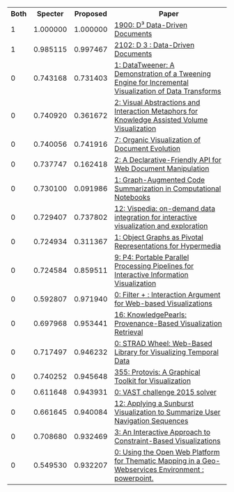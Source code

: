 <html><table><tr>
<th>Both</th>
<th>Specter</th>
<th>Proposed</th>
<th>Paper</th>
</tr>
<tr>
<td>1</td>
<td>1.000000</td>
<td>1.000000</td>
<td><a href="https://www.semanticscholar.org/paper/4f9630d72ae64e50b2cc110e7b10834e965e86fe">1900: D³ Data-Driven Documents</a></td>
</tr>
<tr>
<td>1</td>
<td>0.985115</td>
<td>0.997467</td>
<td><a href="https://www.semanticscholar.org/paper/ef05628ed2f8068246e837ae20991bbf0c78fc42">2102: D 3 : Data-Driven Documents</a></td>
</tr>
<tr>
<td>0</td>
<td>0.743168</td>
<td>0.731403</td>
<td><a href="https://www.semanticscholar.org/paper/ea506e9e07d1aec0f805867f9851e63ee34c2f6b">1: DataTweener: A Demonstration of a Tweening Engine for Incremental Visualization of Data Transforms</a></td>
</tr>
<tr>
<td>0</td>
<td>0.740920</td>
<td>0.361672</td>
<td><a href="https://www.semanticscholar.org/paper/ad253789f7688366abf75d7045d05e6db2e41120">2: Visual Abstractions and Interaction Metaphors for Knowledge Assisted Volume Visualization</a></td>
</tr>
<tr>
<td>0</td>
<td>0.740056</td>
<td>0.741916</td>
<td><a href="https://www.semanticscholar.org/paper/7486f740897e35beacefc9e160b0236d7ebe70ee">7: Organic Visualization of Document Evolution</a></td>
</tr>
<tr>
<td>0</td>
<td>0.737747</td>
<td>0.162418</td>
<td><a href="https://www.semanticscholar.org/paper/b18505218f126f421bfe2b028ae33e1c70104f60">2: A Declarative-Friendly API for Web Document Manipulation</a></td>
</tr>
<tr>
<td>0</td>
<td>0.730100</td>
<td>0.091986</td>
<td><a href="https://www.semanticscholar.org/paper/21d6bb1a79a69c207a5d1187ebfce5150b58e441">1: Graph-Augmented Code Summarization in Computational Notebooks</a></td>
</tr>
<tr>
<td>0</td>
<td>0.729407</td>
<td>0.737802</td>
<td><a href="https://www.semanticscholar.org/paper/eb14a2bb8f468f6955d991725ed15cbd6cea7b47">12: Vispedia: on-demand data integration for interactive visualization and exploration</a></td>
</tr>
<tr>
<td>0</td>
<td>0.724934</td>
<td>0.311367</td>
<td><a href="https://www.semanticscholar.org/paper/85759b1a6e511468615dace0f53d452b1dc49cad">1: Object Graphs as Pivotal Representations for Hypermedia</a></td>
</tr>
<tr>
<td>0</td>
<td>0.724584</td>
<td>0.859511</td>
<td><a href="https://www.semanticscholar.org/paper/4e3e3ad7f5403bc2f759e37ad0bf161f3b1780aa">9: P4: Portable Parallel Processing Pipelines for Interactive Information Visualization</a></td>
</tr>
<tr>
<td>0</td>
<td>0.592807</td>
<td>0.971940</td>
<td><a href="https://www.semanticscholar.org/paper/045c135889a571cf3847f7dbfc0d0746f30f484b">0: Filter + : Interaction Argument for Web-based Visualizations</a></td>
</tr>
<tr>
<td>0</td>
<td>0.697968</td>
<td>0.953441</td>
<td><a href="https://www.semanticscholar.org/paper/4a04e4b38ea9b690e0784311368c7fdd910eab24">16: KnowledgePearls: Provenance-Based Visualization Retrieval</a></td>
</tr>
<tr>
<td>0</td>
<td>0.717497</td>
<td>0.946232</td>
<td><a href="https://www.semanticscholar.org/paper/1164bac7345b525656a2c3370cfdb2bc70826f67">0: STRAD Wheel: Web-Based Library for Visualizing Temporal Data</a></td>
</tr>
<tr>
<td>0</td>
<td>0.740252</td>
<td>0.945648</td>
<td><a href="https://www.semanticscholar.org/paper/91cba251832a4fa38765d127763fbbe5e34c3569">355: Protovis: A Graphical Toolkit for Visualization</a></td>
</tr>
<tr>
<td>0</td>
<td>0.611648</td>
<td>0.943931</td>
<td><a href="https://www.semanticscholar.org/paper/45171bfc00c6165dd234c740f1f648bf5baf778c">0: VAST challenge 2015 solver</a></td>
</tr>
<tr>
<td>0</td>
<td>0.661645</td>
<td>0.940084</td>
<td><a href="https://www.semanticscholar.org/paper/089e53bf12f55118038f996e9378e1c703a4a623">12: Applying a Sunburst Visualization to Summarize User Navigation Sequences</a></td>
</tr>
<tr>
<td>0</td>
<td>0.708680</td>
<td>0.932469</td>
<td><a href="https://www.semanticscholar.org/paper/e44110072c73f2b17c7e385a6987d1fb1c6b7b18">3: An Interactive Approach to Constraint-Based Visualizations</a></td>
</tr>
<tr>
<td>0</td>
<td>0.549530</td>
<td>0.932207</td>
<td><a href="https://www.semanticscholar.org/paper/2bebd7794a8ef20d07f38dc4d85394ab56c3284e">0: Using the Open Web Platform for Thematic Mapping in a Geo-Webservices Environment : powerpoint.</a></td>
</tr>
</table></html>
